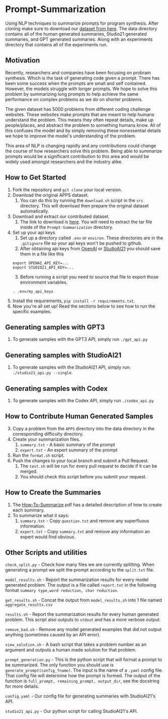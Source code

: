 # Prompt-Summarization
Using NLP techniques to summarize prompts for program synthesis. After cloning make sure to download our [dataset from here](https://drive.google.com/file/d/1amSx0M_wExcfVDFjp6Ez4p_VkGouoYl7/view?usp=sharing). The data directory contains all of the human generated summaries, Studio21 generated summaries, and GPT generated summaries. Along with an experiments directory that contains all of the experiments run.

## Motivation
Recently, researchers and companies have been focusing on probram synthesis.
Which is the task of generating code given a prompt. There has been some success when the prompts
are small and self contained. However, the models struggle with longer prompts. We hope to solve this problem by summarizing long prompts to help achieve the same performance on complex problems as we do on shorter problems.

The given dataset has 5000 problems from different coding challenge websites. These websites make prompts that are meant to help humans understand the problem. This means they often repeat details, make up people/places, and abstract the problem to something humans know. All of this confuses the model and by simply removing these nonessential details we hope to improve the model's understanding of the problem.

This area of NLP is changing rapidly and any contributions could change the course of how researchers solve this problem. Being able to summarize prompts would be a significant contribution to this area and would be widely used amongst researchers and the industry alike.

## How to Get Started
1. Fork the repository and `git clone` your local version.
2. Download the original APPS dataset.
    1. You can do this by running the `download.sh` script in the `src` directory. This will download then prepare the original dataset automatically.
3. Download and extract our contributed dataset.
    1. The link to download is [here](https://drive.google.com/file/d/1amSx0M_wExcfVDFjp6Ez4p_VkGouoYl7/view?usp=sharing). You will need to extract the tar file inside of the `Prompt-Summarization` directory.
4. Set up your api keys.
    1. Set up a directory called `.env` or `environ`. These directories are in the `.gitignore` file so your api keys won't be pushed to github.
    2. After obtaining api keys from [OpenAI](https://beta.openai.com/) or [StudioAI21](https://studio.ai21.com/) you should save them in a file like this 
    ```
    export OPENAI_API_KEY=...
    export STUDIO21_API_KEY=...
    ```
    3. Before running a script you need to source that file to export those environment variables.
    ```
    . .env/my_api_keys
    ```
6. Install the requirements, `pip install -r requirements.txt`.
7. Now you're all set up! Read the sections below to see how to run the specific examples.

## Generating samples with GPT3
1. To generate samples with the GPT3 API, simply run `./gpt_api.py`

## Generating samples with StudioAI21
1. To generate samples with the StudioAI21 API, simply run: `./studio21_api.py --single`.

## Generating samples with Codex
1. To generate samples with the Codex API, simply run `./codex_api.py`

## How to Contribute Human Generated Samples
3. Copy a problem from the `APPS` directory into the data directory in the corresponding difficulty directory.
4. Create your summarization files.
    1. `summary.txt` - A basic summary of the prompt
    2. `expert.txt` - An expert summary of the prompt
5. Run the `format.sh` script.
6. Push the changes to your local branch and submit a Pull Request.
    1. The `test.sh` will be run for every pull request to decide if it can be merged.
    2. You should check this script before you submit your request. 

## How to Create the Summaries
1. The [How-To-Summarize](How-To-Summarize.pdf) pdf has a detailed description of how to create each summary.
2. To summarize what it says:
    1. `summary.txt` - Copy `question.txt` and remove any superfluous information.
    2. `expert.txt` - Copy `summary.txt` and remove any information an expert would find obvious.

## Other Scripts and utilities
`check_split.py` - Check how many files we are currently splitting. When generating a prompt we split the prompt according to the `split.txt` file.

`model_results.sh` - Report the summarization results for every model generated problem. The output is a file called `report.txt` in the following format `summary type,word reduction, char reduction`.

`get_results.sh` - Concat the output from `model_results.sh` into 1 file named `aggregate_results.csv`

`results.sh` - Report the summarization results for every human generated problem. This script also outputs to `stdout` and has a more verbose output. 

`remove_bad.sh` - Remove any model generated examples that did not output anything (sometimes caused by an API error).

`view_solution.sh` - A bash script that takes a problem number as an argument and outputs a human made solution for that problem.

`prompt_generation.py` - This is the python script that will format a prompt to be summarized. The only function you should use is `generate_prompt(config_fname)`. The input is the name of a `.yaml` config file.
That config file will determine how the prompt is formed. The output of the function is `full_prompt, remaining_prompt, output_dir`, see the docstring for more details.

`config.yaml` - Our config file for generating summaries with StudioAI21's API.

`studio21_api.py` - Our python script for calling StudioAI21's API.
